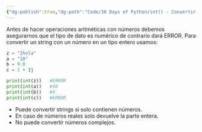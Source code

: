 ```yaml
---
{"dg-publish":true,"dg-path":"Code/30 Days of Python/int() - Convertir a números enteros.md","permalink":"/code/30-days-of-python/int-convertir-a-numeros-enteros/","created":"2024-05-29T18:14","updated":"2024-05-29T18:14"}
---
```


Antes de hacer operaciones aritméticas con números debemos asegurarnos que el tipo de dato es numérico de contrario dará ERROR. Para convertir un string con un número en un tipo entero usamos:
```py
z = "2hola"
a = "10"
b = 9.8
c = 1 + 1j

print(int(z))   #ERROR
print(int(a))   #10
print(int(b))   #9
print(int(c))   #ERROR
```
- Puede convertir strings si solo contienen números.
- En caso de números reales solo devuelve la parte entera.
- No puede convertir números complejos.